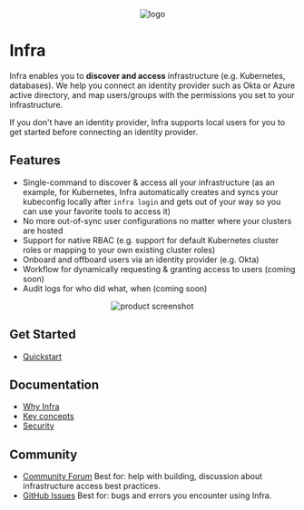 <p align="center">
  <img alt="logo" src="https://user-images.githubusercontent.com/3325447/162053538-b497fc85-11d8-4fb2-b43e-11db2fd0829a.png" />
</p>

# Infra

Infra enables you to **discover and access** infrastructure (e.g. Kubernetes, databases). We help you connect an identity provider such as Okta or Azure active directory, and map users/groups with the permissions you set to your infrastructure. 

If you don't have an identity provider, Infra supports local users for you to get started before connecting an identity provider. 

## Features

* Single-command to discover & access all your infrastructure (as an example, for Kubernetes, Infra automatically creates and syncs your kubeconfig locally after `infra login` and gets out of your way so you can use your favorite tools to access it) 
* No more out-of-sync user configurations no matter where your clusters are hosted 
* Support for native RBAC (e.g. support for default Kubernetes cluster roles or mapping to your own existing cluster roles)  
* Onboard and offboard users via an identity provider (e.g. Okta) 
* Workflow for dynamically requesting & granting access to users (coming soon) 
* Audit logs for who did what, when (coming soon) 

<p align="center">
  <img alt="product screenshot" src="https://user-images.githubusercontent.com/3325447/162065853-0073e6f2-8094-42f4-b88b-1bf03b2264e0.png"  />
</p>

## Get Started

* [Quickstart](https://infrahq.com/docs/getting-started/quickstart)

## Documentation
* [Why Infra](https://infrahq.com/docs/getting-started/introduction)
* [Key concepts](https://infrahq.com/docs/getting-started/key-concepts)
* [Security](https://infrahq.com/docs/reference/security)

## Community
* [Community Forum](https://github.com/infrahq/infra/discussions) Best for: help with building, discussion about infrastructure access best practices.
* [GitHub Issues](https://github.com/infrahq/infra/issues) Best for: bugs and errors you encounter using Infra.
